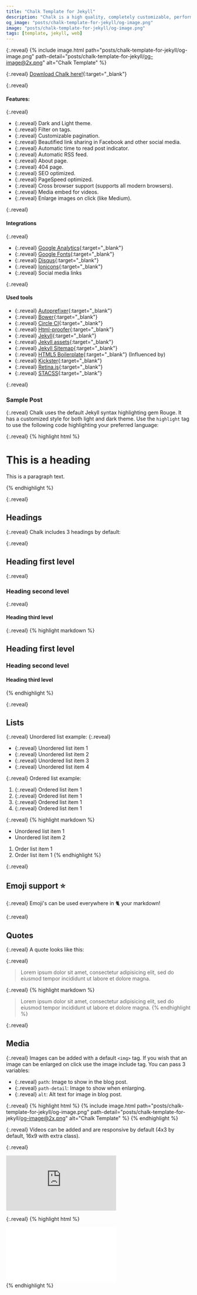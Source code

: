 ```yaml
---
title: "Chalk Template for Jekyll"
description: "Chalk is a high quality, completely customizable, performant and 100% free blog template for Jekyll."
og_image: "posts/chalk-template-for-jekyll/og-image.png"
image: "posts/chalk-template-for-jekyll/og-image.png"
tags: [template, jekyll, web]
---
```

{:.reveal}
{% include image.html path="posts/chalk-template-for-jekyll/og-image.png" path-detail="posts/chalk-template-for-jekyll/og-image@2x.png" alt="Chalk Template" %}

{:.reveal}
[Download Chalk here!](https://github.com/nielsenramon/chalk){:target="_blank"}

{:.reveal}
#### Features:
{:.reveal}
  - {:.reveal} Dark and Light theme.
  - {:.reveal} Filter on tags.
  - {:.reveal} Customizable pagination.
  - {:.reveal} Beautified link sharing in Facebook and other social media.
  - {:.reveal} Automatic time to read post indicator.
  - {:.reveal} Automatic RSS feed.
  - {:.reveal} About page.
  - {:.reveal} 404 page.
  - {:.reveal} SEO optimized.
  - {:.reveal} PageSpeed optimized.
  - {:.reveal} Cross browser support (supports all modern browsers).
  - {:.reveal} Media embed for videos.
  - {:.reveal} Enlarge images on click (like Medium).

{:.reveal}
#### Integrations
{:.reveal}
  - {:.reveal} [Google Analytics](https://analytics.google.com/analytics/web/){:target="_blank"}
  - {:.reveal} [Google Fonts](https://fonts.google.com/){:target="_blank"}
  - {:.reveal} [Disqus](https://disqus.com/){:target="_blank"}
  - {:.reveal} [Ionicons](http://ionicons.com/){:target="_blank"}
  - {:.reveal} Social media links

{:.reveal}
#### Used tools
  - {:.reveal} [Autoprefixer](https://github.com/postcss/autoprefixer){:target="_blank"}
  - {:.reveal} [Bower](http://bower.io/){:target="_blank"}
  - {:.reveal} [Circle CI](https://circleci.com/){:target="_blank"}
  - {:.reveal} [Html-proofer](https://github.com/gjtorikian/html-proofer){:target="_blank"}
  - {:.reveal} [Jekyll](http://jekyllrb.com/){:target="_blank"}
  - {:.reveal} [Jekyll assets](https://github.com/jekyll/jekyll-assets){:target="_blank"}
  - {:.reveal} [Jekyll Sitemap](https://github.com/jekyll/jekyll-sitemap){:target="_blank"}
  - {:.reveal} [HTML5 Boilerplate](https://html5boilerplate.com/){:target="_blank"} (Influenced by)
  - {:.reveal} [Kickster](http://kickster.nielsenramon.com/){:target="_blank"}
  - {:.reveal} [Retina.js](http://imulus.github.io/retinajs/){:target="_blank"}
  - {:.reveal} [STACSS](http://stacss.nielsenramon.com/){:target="_blank"}


{:.reveal}
### Sample Post

{:.reveal}
Chalk uses the default Jekyll syntax highlighting gem Rouge. It has a customized style for both light and dark theme.
Use the `highlight` tag to use the following code highlighting your preferred language:

{:.reveal}
{% highlight html %}
<!-- This is a comment -->
<div class="grid">
  <h1>This is a heading</h1>
  <p>
    This is a paragraph text.
  </p>
</div>
{% endhighlight %}

{:.reveal}
## Headings

{:.reveal}
Chalk includes 3 headings by default:

{:.reveal}
## Heading first level
{:.reveal}
### Heading second level
{:.reveal}
#### Heading third level

{:.reveal}
{% highlight markdown %}
## Heading first level
### Heading second level
#### Heading third level
{% endhighlight %}

{:.reveal}
## Lists

{:.reveal}
Unordered list example:
{:.reveal}
* {:.reveal} Unordered list item 1
* {:.reveal} Unordered list item 2
* {:.reveal} Unordered list item 3
* {:.reveal} Unordered list item 4

{:.reveal}
Ordered list example:
1. {:.reveal} Ordered list item 1
2. {:.reveal} Ordered list item 1
3. {:.reveal} Ordered list item 1
4. {:.reveal} Ordered list item 1

{:.reveal}
{% highlight markdown %}
* Unordered list item 1
* Unordered list item 2

1. Order list item 1
2. Order list item 1
{% endhighlight %}

{:.reveal}
## Emoji support :star:

{:.reveal}
Emoji's can be used everywhere in :cat2: your markdown!

{:.reveal}
## Quotes

{:.reveal}
A quote looks like this:

{:.reveal}
> Lorem ipsum dolor sit amet, consectetur adipisicing elit, sed do eiusmod tempor
incididunt ut labore et dolore magna.

{:.reveal}
{% highlight markdown %}
> Lorem ipsum dolor sit amet, consectetur adipisicing elit, sed do eiusmod tempor 
> incididunt ut labore et dolore magna.
{% endhighlight %}

{:.reveal}
## Media

{:.reveal}
Images can be added with a default `<img>` tag.
If you wish that an image can be enlarged on click use the image include tag. You can pass 3 variables:
- {:.reveal} `path`: Image to show in the blog post.
- {:.reveal} `path-detail`: Image to show when enlarging.
- {:.reveal} `alt`: Alt text for image in blog post.

{:.reveal}
{% highlight html %}
{% include image.html path="posts/chalk-template-for-jekyll/og-image.png" path-detail="posts/chalk-template-for-jekyll/og-image@2x.png" alt="Chalk Template" %}
{% endhighlight %}

{:.reveal}
Videos can be added and are responsive by default (4x3 by default, 16x9 with extra class).

{:.reveal}
<div class="embed-responsive embed-responsive-16by9">
<iframe src="https://www.youtube.com/embed/iWowJBRMtpc?modestbranding=1&autohide=1&showinfo=0&controls=0" frameborder="0" allowfullscreen></iframe>
</div>

{:.reveal}
{% highlight html %}
<div class="embed-responsive embed-responsive-16by9">
    <iframe src="url-to-video" frameborder="0" allowfullscreen></iframe>
</div>
{% endhighlight %}
